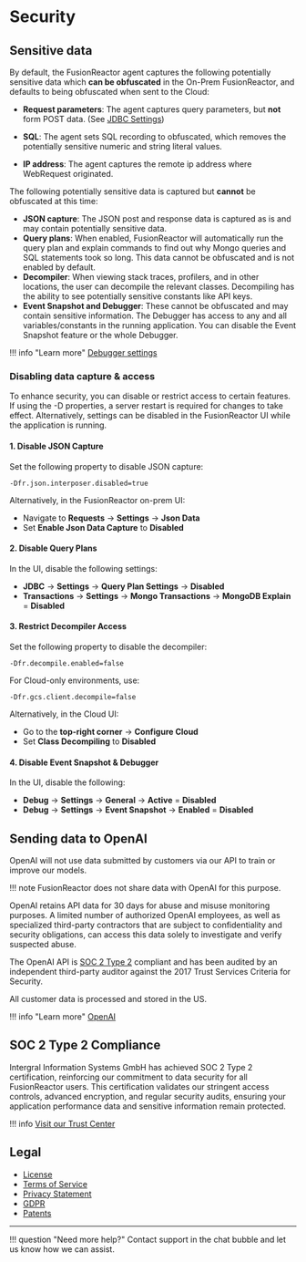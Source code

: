 # Security


## Sensitive data

By default, the FusionReactor agent captures the following potentially sensitive data which **can be obfuscated** in the On-Prem FusionReactor, and defaults to being obfuscated when sent to the Cloud:

  * **Request parameters**: The agent captures query parameters, but **not** form POST data. (See [JDBC Settings](/Data-insights/Features/JDBC/Settings/))
 
 
  * **SQL**: The agent sets SQL recording to obfuscated, which removes the potentially sensitive numeric and string literal values.
  * **IP address**: The agent captures the remote ip address where WebRequest originated.


The following potentially sensitive data is captured but **cannot** be obfuscated at this time:

  * **JSON capture**: The JSON post and response data is captured as is and may contain potentially sensitive data. 
  * **Query plans**: When enabled, FusionReactor will automatically run the query plan and explain commands to find out why Mongo queries and SQL statements took so long. This data cannot be obfuscated and is not enabled by default.
  * **Decompiler**: When viewing stack traces, profilers, and in other locations, the user can decompile the relevant classes. Decompiling has the ability to see potentially sensitive constants like API keys.
  * **Event Snapshot and Debugger**: These cannot be obfuscated and may contain sensitive information. The Debugger has access to any and all variables/constants in the running application. You can disable the Event Snapshot feature or the whole Debugger.

!!! info "Learn more"
    [Debugger settings](/Data-insights/Features/Debugger/Settings/)

### Disabling data capture & access

To enhance security, you can disable or restrict access to certain features. If using the -D properties, a server restart is required for changes to take effect. Alternatively, settings can be disabled in the FusionReactor UI while the application is running.


#### 1. Disable JSON Capture
Set the following property to disable JSON capture:

```
-Dfr.json.interposer.disabled=true
```
Alternatively, in the FusionReactor on-prem UI:

- Navigate to **Requests**  → **Settings**  → **Json Data**
- Set **Enable Json Data Capture** to **Disabled**

#### 2. Disable Query Plans
In the UI, disable the following settings:

- **JDBC**  → **Settings**  → **Query Plan Settings**  → **Disabled**
- **Transactions**  → **Settings**  → **Mongo Transactions**  → **MongoDB Explain** = **Disabled**

#### 3. Restrict Decompiler Access
Set the following property to disable the decompiler:
```
-Dfr.decompile.enabled=false
```
For Cloud-only environments, use:
```
-Dfr.gcs.client.decompile=false
```
Alternatively, in the Cloud UI:

- Go to the **top-right corner**  → **Configure Cloud**
- Set **Class Decompiling** to **Disabled**

#### 4. Disable Event Snapshot & Debugger
In the UI, disable the following:

- **Debug**  → **Settings**  → **General**  → **Active** = **Disabled**
- **Debug**  → **Settings**  → **Event Snapshot**  → **Enabled** = **Disabled**



## Sending data to OpenAI

OpenAI will not use data submitted by customers via our API to train or improve our models.   

!!! note 
    FusionReactor does not share data with OpenAI for this purpose.

OpenAI retains API data for 30 days for abuse and misuse monitoring purposes. A limited number of authorized OpenAI employees, as well as specialized third-party contractors that are subject to confidentiality and security obligations, can access this data solely to investigate and verify suspected abuse.

The OpenAI API is [SOC 2 Type 2](/Admin-and-data/security/#soc-2-type-2-compliance) compliant and has been audited by an independent third-party auditor against the 2017 Trust Services Criteria for Security.

All customer data is processed and stored in the US. 

!!! info "Learn more"
    [OpenAI](https://openai.com/security)

## SOC 2 Type 2 Compliance

Intergral Information Systems GmbH has achieved SOC 2 Type 2 certification, reinforcing our commitment to data security for all FusionReactor users. This certification validates our stringent access controls, advanced encryption, and regular security audits, ensuring your application performance data and sensitive information remain protected.

!!! info 
    [Visit our Trust Center](https://trust.intergral.com/)

    
## Legal

  * [License](/Admin-and-data/Third-Party-Licenses/licenses/)
  * [Terms of Service](/Admin-and-data/tos/)
  * [Privacy Statement](https://www.intergral.com/privacy-statement/)
  * [GDPR](http://www.intergral.com/GDPR/)
  * [Patents](https://www.fusion-reactor.com/patents/)

___

!!! question "Need more help?"
    Contact support in the chat bubble and let us know how we can assist.
